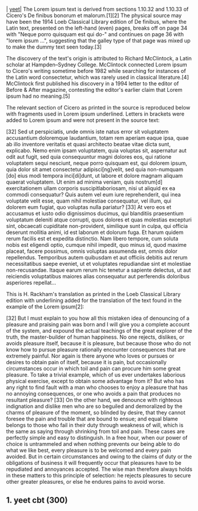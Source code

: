  
| [yeet](#3-yeet-cbt-300)|
The Lorem ipsum text is derived from sections 1.10.32 and 1.10.33 of Cicero's De finibus bonorum et malorum.[1][2] The physical source may have been the 1914 Loeb Classical Library edition of De finibus, where the Latin text, presented on the left-hand (even) pages, breaks off on page 34 with "Neque porro quisquam est qui do-" and continues on page 36 with "lorem ipsum ...", suggesting that the galley type of that page was mixed up to make the dummy text seen today.[3]

The discovery of the text's origin is attributed to Richard McClintock, a Latin scholar at Hampden–Sydney College. McClintock connected Lorem ipsum to Cicero's writing sometime before 1982 while searching for instances of the Latin word consectetur, which was rarely used in classical literature.[4] McClintock first published his discovery in a 1994 letter to the editor of Before & After magazine, contesting the editor's earlier claim that Lorem ipsum had no meaning.[5]

The relevant section of Cicero as printed in the source is reproduced below with fragments used in Lorem ipsum underlined. Letters in brackets were added to Lorem ipsum and were not present in the source text:

[32] Sed ut perspiciatis, unde omnis iste natus error sit voluptatem accusantium doloremque laudantium, totam rem aperiam eaque ipsa, quae ab illo inventore veritatis et quasi architecto beatae vitae dicta sunt, explicabo. Nemo enim ipsam voluptatem, quia voluptas sit, aspernatur aut odit aut fugit, sed quia consequuntur magni dolores eos, qui ratione voluptatem sequi nesciunt, neque porro quisquam est, qui dolorem ipsum, quia dolor sit amet consectetur adipisci[ng]velit, sed quia non-numquam [do] eius modi tempora inci[di]dunt, ut labore et dolore magnam aliquam quaerat voluptatem. Ut enim ad minima veniam, quis nostrum[d] exercitationem ullam corporis suscipitlaboriosam, nisi ut aliquid ex ea commodi consequatur? Quis autem vel eum iure reprehenderit, qui inea voluptate velit esse, quam nihil molestiae consequatur, vel illum, qui dolorem eum fugiat, quo voluptas nulla pariatur? [33] At vero eos et accusamus et iusto odio dignissimos ducimus, qui blanditiis praesentium voluptatum deleniti atque corrupti, quos dolores et quas molestias excepturi sint, obcaecati cupiditate non-provident, similique sunt in culpa, qui officia deserunt mollitia animi, id est laborum et dolorum fuga. Et harum quidem rerum facilis est et expedita distinctio. Nam libero tempore, cum soluta nobis est eligendi optio, cumque nihil impedit, quo minus id, quod maxime placeat, facere possimus, omnis voluptas assumenda est, omnis dolor repellendus. Temporibus autem quibusdam et aut officiis debitis aut rerum necessitatibus saepe eveniet, ut et voluptates repudiandae sint et molestiae non-recusandae. Itaque earum rerum hic tenetur a sapiente delectus, ut aut reiciendis voluptatibus maiores alias consequatur aut perferendis doloribus asperiores repellat…

This is H. Rackham's translation as printed in the Loeb Classical Library edition with underlining added for the translation of the text found in the example of the Lorem ipsum[2]:

[32] But I must explain to you how all this mistaken idea of denouncing of a pleasure and praising pain was born and I will give you a complete account of the system, and expound the actual teachings of the great explorer of the truth, the master-builder of human happiness. No one rejects, dislikes, or avoids pleasure itself, because it is pleasure, but because those who do not know how to pursue pleasure rationally encounter consequences that are extremely painful. Nor again is there anyone who loves or pursues or desires to obtain pain of itself, because it is pain, but occasionally circumstances occur in which toil and pain can procure him some great pleasure. To take a trivial example, which of us ever undertakes laborious physical exercise, except to obtain some advantage from it? But who has any right to find fault with a man who chooses to enjoy a pleasure that has no annoying consequences, or one who avoids a pain that produces no resultant pleasure? [33] On the other hand, we denounce with righteous indignation and dislike men who are so beguiled and demoralized by the charms of pleasure of the moment, so blinded by desire, that they cannot foresee the pain and trouble that are bound to ensue; and equal blame belongs to those who fail in their duty through weakness of will, which is the same as saying through shrinking from toil and pain. These cases are perfectly simple and easy to distinguish. In a free hour, when our power of choice is untrammeled and when nothing prevents our being able to do what we like best, every pleasure is to be welcomed and every pain avoided. But in certain circumstances and owing to the claims of duty or the obligations of business it will frequently occur that pleasures have to be repudiated and annoyances accepted. The wise man therefore always holds in these matters to this principle of selection: he rejects pleasures to secure other greater pleasures, or else he endures pains to avoid worse.












































## 1. yeet cbt (300)
